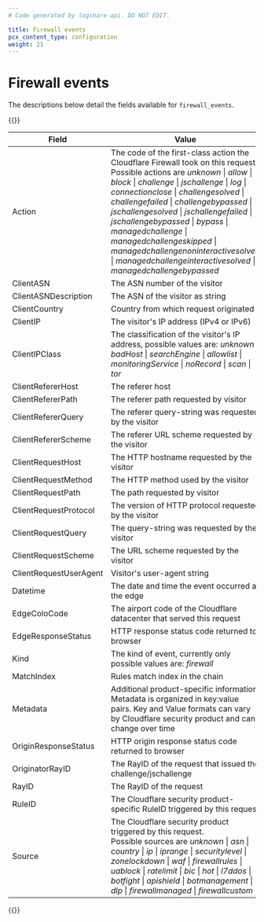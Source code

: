 ```yaml
---
# Code generated by logshare-api. DO NOT EDIT.

title: Firewall events
pcx_content_type: configuration
weight: 21
---
```


# Firewall events

The descriptions below detail the fields available for `firewall_events`.

{{<table-wrap>}}

| Field                  | Value                                                                                                                                                                                                                                                                                                                                                                                                                                                                                                                                                                                                                                                                | Type          |
| ---------------------- | -------------------------------------------------------------------------------------------------------------------------------------------------------------------------------------------------------------------------------------------------------------------------------------------------------------------------------------------------------------------------------------------------------------------------------------------------------------------------------------------------------------------------------------------------------------------------------------------------------------------------------------------------------------------- | ------------- |
| Action                 | The code of the first-class action the Cloudflare Firewall took on this request. <br />Possible actions are <em>unknown</em> \| <em>allow</em> \| <em>block</em> \| <em>challenge</em> \| <em>jschallenge</em> \| <em>log</em> \| <em>connectionclose</em> \| <em>challengesolved</em> \| <em>challengefailed</em> \| <em>challengebypassed</em> \| <em>jschallengesolved</em> \| <em>jschallengefailed</em> \| <em>jschallengebypassed</em> \| <em>bypass</em> \| <em>managedchallenge</em> \| <em>managedchallengeskipped</em> \| <em>managedchallengenoninteractivesolved</em> \| <em>managedchallengeinteractivesolved</em> \| <em>managedchallengebypassed</em> | string        |
| ClientASN              | The ASN number of the visitor                                                                                                                                                                                                                                                                                                                                                                                                                                                                                                                                                                                                                                        | int           |
| ClientASNDescription   | The ASN of the visitor as string                                                                                                                                                                                                                                                                                                                                                                                                                                                                                                                                                                                                                                     | string        |
| ClientCountry          | Country from which request originated                                                                                                                                                                                                                                                                                                                                                                                                                                                                                                                                                                                                                                | string        |
| ClientIP               | The visitor's IP address (IPv4 or IPv6)                                                                                                                                                                                                                                                                                                                                                                                                                                                                                                                                                                                                                              | string        |
| ClientIPClass          | The classification of the visitor's IP address, possible values are: <em>unknown</em> \| <em>badHost</em> \| <em>searchEngine</em> \| <em>allowlist</em> \| <em>monitoringService</em> \| <em>noRecord</em> \| <em>scan</em> \| <em>tor</em>                                                                                                                                                                                                                                                                                                                                                                                                                         | string        |
| ClientRefererHost      | The referer host                                                                                                                                                                                                                                                                                                                                                                                                                                                                                                                                                                                                                                                     | string        |
| ClientRefererPath      | The referer path requested by visitor                                                                                                                                                                                                                                                                                                                                                                                                                                                                                                                                                                                                                                | string        |
| ClientRefererQuery     | The referer query-string was requested by the visitor                                                                                                                                                                                                                                                                                                                                                                                                                                                                                                                                                                                                                | string        |
| ClientRefererScheme    | The referer URL scheme requested by the visitor                                                                                                                                                                                                                                                                                                                                                                                                                                                                                                                                                                                                                      | string        |
| ClientRequestHost      | The HTTP hostname requested by the visitor                                                                                                                                                                                                                                                                                                                                                                                                                                                                                                                                                                                                                           | string        |
| ClientRequestMethod    | The HTTP method used by the visitor                                                                                                                                                                                                                                                                                                                                                                                                                                                                                                                                                                                                                                  | string        |
| ClientRequestPath      | The path requested by visitor                                                                                                                                                                                                                                                                                                                                                                                                                                                                                                                                                                                                                                        | string        |
| ClientRequestProtocol  | The version of HTTP protocol requested by the visitor                                                                                                                                                                                                                                                                                                                                                                                                                                                                                                                                                                                                                | string        |
| ClientRequestQuery     | The query-string was requested by the visitor                                                                                                                                                                                                                                                                                                                                                                                                                                                                                                                                                                                                                        | string        |
| ClientRequestScheme    | The URL scheme requested by the visitor                                                                                                                                                                                                                                                                                                                                                                                                                                                                                                                                                                                                                              | string        |
| ClientRequestUserAgent | Visitor's user-agent string                                                                                                                                                                                                                                                                                                                                                                                                                                                                                                                                                                                                                                          | string        |
| Datetime               | The date and time the event occurred at the edge                                                                                                                                                                                                                                                                                                                                                                                                                                                                                                                                                                                                                     | int or string |
| EdgeColoCode           | The airport code of the Cloudflare datacenter that served this request                                                                                                                                                                                                                                                                                                                                                                                                                                                                                                                                                                                               | string        |
| EdgeResponseStatus     | HTTP response status code returned to browser                                                                                                                                                                                                                                                                                                                                                                                                                                                                                                                                                                                                                        | int           |
| Kind                   | The kind of event, currently only possible values are: <em>firewall</em>                                                                                                                                                                                                                                                                                                                                                                                                                                                                                                                                                                                             | string        |
| MatchIndex             | Rules match index in the chain                                                                                                                                                                                                                                                                                                                                                                                                                                                                                                                                                                                                                                       | int           |
| Metadata               | Additional product-specific information. Metadata is organized in key:value pairs. Key and Value formats can vary by Cloudflare security product and can change over time                                                                                                                                                                                                                                                                                                                                                                                                                                                                                            | object        |
| OriginResponseStatus   | HTTP origin response status code returned to browser                                                                                                                                                                                                                                                                                                                                                                                                                                                                                                                                                                                                                 | int           |
| OriginatorRayID        | The RayID of the request that issued the challenge/jschallenge                                                                                                                                                                                                                                                                                                                                                                                                                                                                                                                                                                                                       | string        |
| RayID                  | The RayID of the request                                                                                                                                                                                                                                                                                                                                                                                                                                                                                                                                                                                                                                             | string        |
| RuleID                 | The Cloudflare security product-specific RuleID triggered by this request                                                                                                                                                                                                                                                                                                                                                                                                                                                                                                                                                                                            | string        |
| Source                 | The Cloudflare security product triggered by this request. <br />Possible sources are <em>unknown</em> \| <em>asn</em> \| <em>country</em> \| <em>ip</em> \| <em>iprange</em> \| <em>securitylevel</em> \| <em>zonelockdown</em> \| <em>waf</em> \| <em>firewallrules</em> \| <em>uablock</em> \| <em>ratelimit</em> \| <em>bic</em> \| <em>hot</em> \| <em>l7ddos</em> \| <em>botfight</em> \| <em>apishield</em> \| <em>botmanagement</em> \| <em>dlp</em> \| <em>firewallmanaged</em> \| <em>firewallcustom</em>                                                                                                                                                  | string        |

{{</table-wrap>}}
